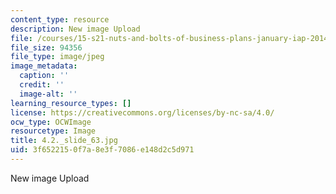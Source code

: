 ```yaml
---
content_type: resource
description: New image Upload
file: /courses/15-s21-nuts-and-bolts-of-business-plans-january-iap-2014/3f6522150f7a8e3f7086e148d2c5d971_4.2._slide_63.jpg
file_size: 94356
file_type: image/jpeg
image_metadata:
  caption: ''
  credit: ''
  image-alt: ''
learning_resource_types: []
license: https://creativecommons.org/licenses/by-nc-sa/4.0/
ocw_type: OCWImage
resourcetype: Image
title: 4.2._slide_63.jpg
uid: 3f652215-0f7a-8e3f-7086-e148d2c5d971
---
```

New image Upload
